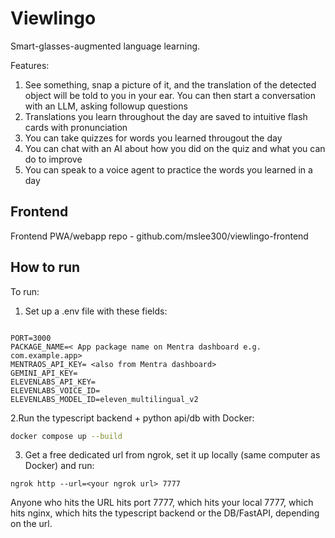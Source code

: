 # Viewlingo

Smart-glasses-augmented language learning.

Features:
1. See something, snap a picture of it, and the translation of the detected object will be told to you in your ear. You can then start a conversation with an LLM, asking followup questions
2. Translations you learn throughout the day are saved to intuitive flash cards with pronunciation
3. You can take quizzes for words you learned througout the day
4. You can chat with an AI about how you did on the quiz and what you can do to improve
5. You can speak to a voice agent to practice the words you learned in a day


## Frontend

Frontend PWA/webapp repo - github.com/mslee300/viewlingo-frontend

## How to run
To run:


1. Set up a .env file with these fields:
```

PORT=3000
PACKAGE_NAME=< App package name on Mentra dashboard e.g. com.example.app>
MENTRAOS_API_KEY= <also from Mentra dashboard>
GEMINI_API_KEY=
ELEVENLABS_API_KEY=
ELEVENLABS_VOICE_ID=
ELEVENLABS_MODEL_ID=eleven_multilingual_v2

```

2.Run the typescript backend + python api/db with Docker:

```bash
docker compose up --build
```

3. Get a free dedicated url from ngrok, set it up locally (same computer as Docker) and run:

```
ngrok http --url=<your ngrok url> 7777
```

Anyone who hits the URL hits port 7777, which hits your local 7777, which hits nginx, which hits the typescript backend or the DB/FastAPI, depending on the url. 
